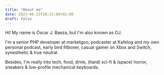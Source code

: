 ```yaml
---
title: "About me"
date: 2023-06-23T18:21:00+02:00
draft: false
---
```


Hi! My name is Óscar J. Baeza, but I'm also known as OJ.

I'm a senior PHP developer at marketgoo, podcaster at Kafelog and my own personal podcast, early bird fitboxer, casual gamer on Xbox and Switch, synesthetic & true neutral.

Besides, I'm really into tech, food, drink, (hard) sci-fi & (space) horror, sneakers & low-profile mechanical keyboards.
